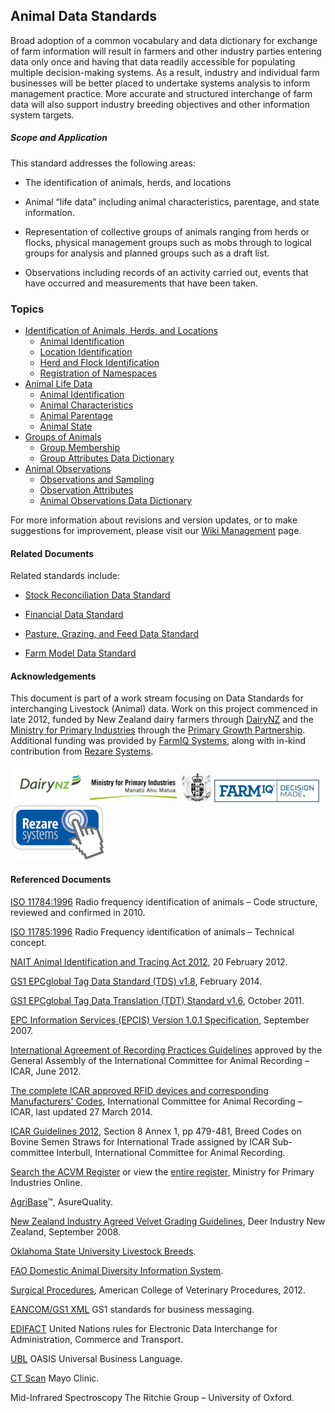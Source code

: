 ## Animal Data Standards

Broad adoption of a common vocabulary and data dictionary for exchange of farm information will result in farmers and other industry parties entering data only once and having that data readily accessible for populating multiple decision-making systems. As a result, industry and individual farm businesses will be better placed to undertake systems analysis to inform management practice. More accurate and structured interchange of farm data will also support industry breeding objectives and other information system targets.

##### Scope and Application

This standard addresses the following areas:

* The identification of animals, herds, and locations

* Animal “life data” including animal characteristics, parentage, and state information.

* Representation of collective groups of animals ranging from herds or flocks, physical management groups such as mobs through to logical groups for analysis and planned groups such as a draft list.

* Observations including records of an activity carried out, events that have occurred and measurements that have been taken.

### Topics
* [Identification of Animals, Herds, and Locations](ADS_Identification-of-Animals-Herds-and-Locations.md)
  * [Animal Identification](ADS_Identification-of-Animals-Herds-and-Locations.md#Animal-Identification)
  * [Location Identification](ADS_Identification-of-Animals-Herds-and-Locations.md#Location-Identification)
  * [Herd and Flock Identification](ADS_Identification-of-Animals-Herds-and-Locations.md#Herd-and-Flock-Identification)   
  * [Registration of Namespaces](ADS_Identification-of-Animals-Herds-and-Locations.md#Registration-of-Namespaces)
* [Animal Life Data](ADS_Animal-Life-Data.md)
  * [Animal Identification](ADS_Identification-of-Animals-Herds-and-Locations.md)
  * [Animal Characteristics](ADS_Animal-Lifecycle-Data-Dictionary.md#Animal-Life)
  * [Animal Parentage](ADS_Animal-Lifecycle-Data-Dictionary.md#Animal-Parentage)
  * [Animal State](ADS_Animal-Lifecycle-Data-Dictionary.md#Animal-State)
* [Groups of Animals](ADS_Groups-of-Animals.md)
  * [Group Membership](ADS_Animal-Lifecycle-Data-Dictionary_Group-Membership.md)
  * [Group Attributes Data Dictionary](ADS_Group-Attributes-Data-Dictionary.md)
* [Animal Observations](ADS_Animal-Observations.md)
  * [Observations and Sampling](ADS_Animal-Observations.md#Observations-and-Sampling)
  * [Observation Attributes](ADS_Animal-Observations.md#Observation-Attributes)
  * [Animal Observations Data Dictionary](ADS_Animal-Observations-Data-Dictionary.md)

For more information about revisions and version updates, or to make suggestions for improvement, please visit our [Wiki Management](ADS_Wiki-Management.md) page.

#### Related Documents

Related standards include:

* [Stock Reconciliation Data Standard](https://github.com/Datalinker-Org/Farm-Data-Standards/blob/master/Stock%20Reconciliation/README.md)

* [Financial Data Standard](https://github.com/Datalinker-Org/Farm-Data-Standards/blob/master/Financial%20Data%20Standard/README.md)

* [Pasture, Grazing, and Feed Data Standard](https://github.com/Datalinker-Org/Farm-Data-Standards/blob/master/Pasture%20Graze%20and%20Feed/README.md)

* [Farm Model Data Standard](https://github.com/Datalinker-Org/Farm-Data-Standards/blob/master/Farm%20Model/README.md)

#### Acknowledgements  

This document is part of a work stream focusing on Data Standards for interchanging Livestock (Animal) data. Work on this project commenced in late 2012, funded by New Zealand dairy farmers through [DairyNZ](https://www.dairynz.co.nz/) and the [Ministry for Primary Industries](https://www.mpi.govt.nz/) through the [Primary Growth Partnership](https://www.mpi.govt.nz/funding-and-programmes/sustainable-food-and-fibre-futures/primary-growth-partnership/).  Additional funding was provided by [FarmIQ Systems](https://farmiq.co.nz/), along with in-kind contribution from [Rezare Systems](https://www.rezare.co.nz/).

![DairyNZLogo](https://github.com/Datalinker-Org/Farm-Data-Standards/blob/master/Images/DairyNZ.png)
![MPILogo](https://github.com/Datalinker-Org/Farm-Data-Standards/blob/master/Images/MPI.png)
![FARMIQLogo](https://github.com/Datalinker-Org/Farm-Data-Standards/blob/master/Images/FarmIQ.png)
![RezareSystemsLogo](https://github.com/Datalinker-Org/Farm-Data-Standards/blob/master/Images/RezareSystems.png)

#### Referenced Documents

[ISO 11784:1996](http://www.iso.org/iso/home/store/catalogue_tc/catalogue_detail.htm?csnumber=25881) Radio frequency identification of animals – Code structure, reviewed and confirmed in 2010.

[ISO 11785:1996](http://www.iso.org/iso/home/store/catalogue_tc/catalogue_detail.htm?csnumber=19982) Radio Frequency identification of animals – Technical concept.

[NAIT Animal Identification and Tracing Act 2012](http://www.legislation.govt.nz/act/public/2012/0002/latest/DLM3430220.html), 20 February 2012.

[GS1 EPCglobal Tag Data Standard (TDS) v1.8](http://www.gs1.org/sites/default/files/docs/tds/TDS_1_8_Standard_20140203.pdf), February 2014. 

[GS1 EPCglobal Tag Data Translation (TDT) Standard v1.6](http://www.gs1.org/gsmp/kc/epcglobal/tdt/tdt_1_6_RatifiedStd-20111012-i2.pdf), October 2011. 

[EPC Information Services (EPCIS) Version 1.0.1 Specification](http://www.gs1.org/gsmp/kc/epcglobal/epcis/epcis_1_0_1-standard-20070921.pdf), September 2007. 

[International Agreement of Recording Practices Guidelines](https://www.icar.org/index.php/icar-recording-guidelines/) approved by the General Assembly of the International Committee for Animal Recording – ICAR, June 2012.  

[The complete ICAR approved RFID devices and corresponding Manufacturers' Codes](https://www.service-icar.com/tables/Tabella3.php), International Committee for Animal Recording – ICAR, last updated 27 March 2014.

[ICAR Guidelines 2012](https://interbull.org/ib/icarbreedcodes), Section 8 Annex 1, pp 479-481, Breed Codes on Bovine Semen Straws for International Trade assigned by ICAR Sub-committee Interbull, International Committee for Animal Recording.  

[Search the ACVM Register](https://eatsafe.nzfsa.govt.nz/web/public/acvm-register) or view the [entire register](http://www.nzfsa.govt.nz/images/acvm/RegisteredRegistrations.csv), Ministry for Primary Industries Online.

[AgriBase](https://www.asurequality.com/our-solutions/agribase/)™, AsureQuality.

[New Zealand Industry Agreed Velvet Grading Guidelines](https://www.deernz.org.nz/assets/Deer-Hub/Velvet-and-antlers/Grading-Wapiti_2008_16.pdf), Deer Industry New Zealand, September 2008.

[Oklahoma State University Livestock Breeds](http://www.ansi.okstate.edu/breeds/).

[FAO Domestic Animal Diversity Information System](http://www.fao.org/dad-is/data/en/).

[Surgical Procedures](https://www.acvs.org/sites/default/files/files/Residency/Procedures/Large%20Animal%20Surgical%20Procedures%20as%20of%2012-1-2020.pdf), American College of Veterinary Procedures, 2012.

[EANCOM/GS1 XML](http://www.gs1.org/gsmp/kc/ecom/eancom_overview) GS1 standards for business messaging.

[EDIFACT](http://www.unece.org/cefact/edifact/welcome.html) United Nations rules for Electronic Data Interchange for Administration, Commerce and Transport.

[UBL](http://docs.oasis-open.org/ubl/os-UBL-2.1/UBL-2.1.html) OASIS Universal Business Language.  

[CT Scan](http://www.mayoclinic.org/tests-procedures/ct-scan/basics/definition/prc-20014610) Mayo Clinic.

Mid-Infrared Spectroscopy The Ritchie Group – University of Oxford.
